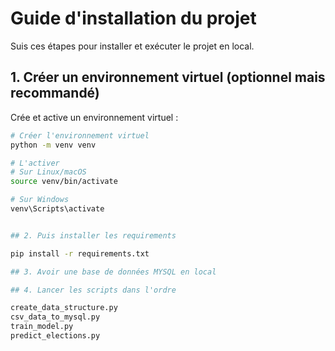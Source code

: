 # Guide d'installation du projet

Suis ces étapes pour installer et exécuter le projet en local.

## 1. Créer un environnement virtuel (optionnel mais recommandé)

Crée et active un environnement virtuel :

```bash
# Créer l'environnement virtuel
python -m venv venv

# L'activer
# Sur Linux/macOS
source venv/bin/activate

# Sur Windows
venv\Scripts\activate


## 2. Puis installer les requirements

pip install -r requirements.txt

## 3. Avoir une base de données MYSQL en local

## 4. Lancer les scripts dans l'ordre

create_data_structure.py
csv_data_to_mysql.py
train_model.py
predict_elections.py